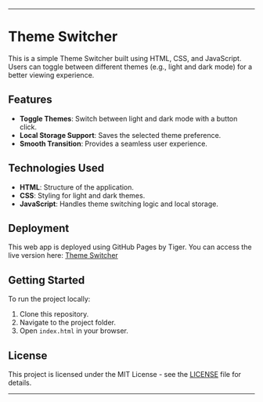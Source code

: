 ---

# Theme Switcher

This is a simple Theme Switcher built using HTML, CSS, and JavaScript. Users can toggle between different themes (e.g., light and dark mode) for a better viewing experience.

## Features

- **Toggle Themes**: Switch between light and dark mode with a button click.
- **Local Storage Support**: Saves the selected theme preference.
- **Smooth Transition**: Provides a seamless user experience.

## Technologies Used

- **HTML**: Structure of the application.
- **CSS**: Styling for light and dark themes.
- **JavaScript**: Handles theme switching logic and local storage.

## Deployment

This web app is deployed using GitHub Pages by Tiger. You can access the live version here: [Theme Switcher](https://surajprojects.github.io/theme-switcher)

## Getting Started

To run the project locally:

1. Clone this repository.
2. Navigate to the project folder.
3. Open `index.html` in your browser.

## License

This project is licensed under the MIT License - see the [LICENSE](LICENSE) file for details.

---